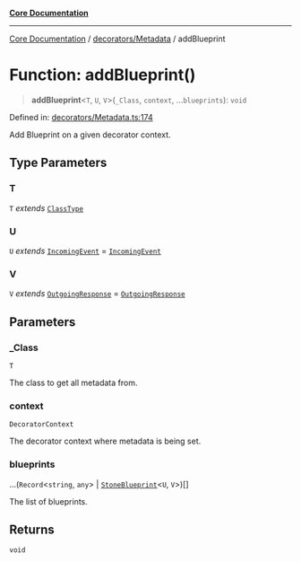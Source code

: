 [**Core Documentation**](../../../README.md)

***

[Core Documentation](../../../README.md) / [decorators/Metadata](../README.md) / addBlueprint

# Function: addBlueprint()

> **addBlueprint**\<`T`, `U`, `V`\>(`_Class`, `context`, ...`blueprints`): `void`

Defined in: [decorators/Metadata.ts:174](https://github.com/stonemjs/core/blob/e2fddc9518734748c09a72d4b4064dd1d4c1288c/src/decorators/Metadata.ts#L174)

Add Blueprint on a given decorator context.

## Type Parameters

### T

`T` *extends* [`ClassType`](../../../declarations/type-aliases/ClassType.md)

### U

`U` *extends* [`IncomingEvent`](../../../events/IncomingEvent/classes/IncomingEvent.md) = [`IncomingEvent`](../../../events/IncomingEvent/classes/IncomingEvent.md)

### V

`V` *extends* [`OutgoingResponse`](../../../events/OutgoingResponse/classes/OutgoingResponse.md) = [`OutgoingResponse`](../../../events/OutgoingResponse/classes/OutgoingResponse.md)

## Parameters

### \_Class

`T`

The class to get all metadata from.

### context

`DecoratorContext`

The decorator context where metadata is being set.

### blueprints

...(`Record`\<`string`, `any`\> \| [`StoneBlueprint`](../../../options/StoneBlueprint/interfaces/StoneBlueprint.md)\<`U`, `V`\>)[]

The list of blueprints.

## Returns

`void`
